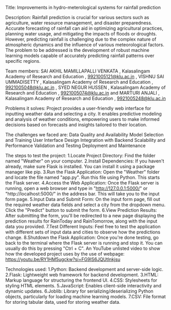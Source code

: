 Title: 
Improvements in hydro-meterological systems for rainfall prediction

Description:
Rainfall prediction is crucial for various sectors such as agriculture, water resource management, and disaster preparedness. 
Accurate forecasting of rainfall can aid in optimizing agricultural practices, planning water usage, and mitigating the impacts of floods or droughts.
However, predicting rainfall is challenging due to the complex nature of atmospheric dynamics and the influence of various meteorological factors.
The problem to be addressed is the development of robust machine learning models capable of accurately predicting rainfall patterns over specific regions.

Team members:
SAI AKHIL MAMILLAPALLI VENKATA , Kalasalingam Academy of Research and Education , 9921005121@klu.ac.in ,
VISHNU SAI UMMADISETTY , Kalasalingam Academy of Research and Education , 9921005048@klu.ac.in ,
SYED NEGUR HUSSEN , Kalasalingam Academy of Research and Education , 9921005074@klu.ac.in and
MARTURI ANJALI , Kalasalingam Academy of Research and Education , 9921005248@klu.ac.in

Problems it solves:
Project provides a user-friendly web interface for inputting weather data and selecting a city. It enables predictive modeling and analysis of weather conditions, empowering users to make informed decisions based on forecasts and insights tailored to their location.

The challenges we faced are:
Data Quality and Availability
Model Selection and Training
User Interface Design
Integration with Backend
Scalability and Performance
Validation and Testing
Deployment and Maintenance


The steps to test the project:
1.Locate Project Directory: Find the folder named "Weather" on your computer.
2.Install Dependencies: If you haven't already, make sure Flask is installed. You can install it using a package manager like pip.
3.Run the Flask Application: Open the "Weather" folder and locate the file named "app.py". Run this file using Python. This starts the Flask server.
4.Access the Web Application: Once the Flask server is running, open a web browser and type in "http://127.0.0.1:5000/" or "http://localhost:5000/" in the address bar. This will take you to the input form page.
5.Input Data and Submit Form: On the input form page, fill out the required weather data fields and select a city from the dropdown menu. Click the "Predict" button to submit the form.
6.View Prediction Results: After submitting the form, you'll be redirected to a new page displaying the prediction results for RainToday and RainTomorrow, along with the input data you provided.
7.Test Different Inputs: Feel free to test the application with different sets of input data and cities to observe how the predictions change.
8.Shutdown the Flask Application: Once you're done testing, go back to the terminal where the Flask server is running and stop it. You can usually do this by pressing "Ctrl + C".
An YouTube unlisted video to show how the developed project uses by the use of webpage:
https://youtu.be/RY1HM5ugckw?si=FG9IS6JQUtlnkjsu

Technologies used:
1.Python: Backend development and server-side logic.
2.Flask: Lightweight web framework for backend development.
3.HTML: Markup language for structuring the frontend UI.
4.CSS: Stylesheets for styling HTML elements.
5.JavaScript: Enables client-side interactivity and dynamic updates.
6.Joblib: Library for serializing/deserializing Python objects, particularly for loading machine learning models.
7.CSV: File format for storing tabular data, used for storing weather data.
